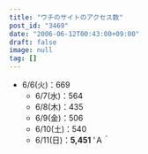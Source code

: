 ```yaml
---
title: "ウチのサイトのアクセス数"
post_id: "3469"
date: "2006-06-12T00:43:00+09:00"
draft: false
image: null
tag: []
---
```



* 6/6(火)：669
  * 6/7(水)：564
  * 6/8(木)：435
  * 6/9(金)：506
  * 6/10(土)：540
  * 6/11(日)：**5,451**
'Ａ｀
